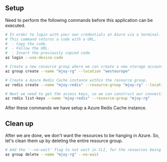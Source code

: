 ## Setup

Need to perform the following commands before this application can be executed.

```bash
# In order to login with your own credentials at Azure via a terminal.
# This command returns a code with a URL.
#  - Copy the code.
#  - Follow the URL.
#  - Insert the previously copied code.
az login --use-device-code

# Create a new resource group where we can create a new storage account under.
az group create --name "mjoy-rg" --location "westeurope"

# Create a Azure Redis Cache instance within the resource group.
az redis create --name "mjoy-redis" --resource-group "mjoy-rg" --location "westeurope" --sku Basic --vm-size c0

# Next we need to get the access keys, so we can construct our connectionstring.
az redis list-keys --name "mjoy-redis" --resource-group "mjoy-rg"
```

After these commands we have setup a Azure Redis Cache instance.

## Clean up

After we are done, we don't want the resources to be hanging in Azure. So, let's clean them up by deleting the entire resource group.

```bash
# Add the '--no-wait' flag to not wait in CLI, for the resources being cleaned up.
az group delete --name "mjoy-rg" --no-wait
```
